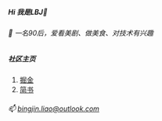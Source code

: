 

<!--
<img align="right" src="https://github-readme-stats.vercel.app/api?username=jCodelife&show_icons=true&icon_color=FF4400&text_color=344899&bg_color=000000&hide_title=false" /> 
-->

##### Hi 我是LBJ👋 

###### 💬 一名90后，爱看美剧、做美食、对技术有兴趣

<!--
###### 🔭 开源项目[vue-ui]()
-->

##### 社区主页
1. [掘金](https://juejin.cn/user/3957856403462989/posts)
2. [简书](https://www.jianshu.com/u/851bd01f6233)

###### 📫 bingjin.liao@outlook.com

<!--
**jCodeLife/jCodeLife** is a ✨ _special_ ✨ repository because its `README.md` (this file) appears on your GitHub profile.

Here are some ideas to get you started:

- 🔭 I’m currently working on ...
- 🌱 I’m currently learning ...
- 👯 I’m looking to collaborate on ...
- 🤔 I’m looking for help with ...
- 💬 Ask me about ...
- 📫 How to reach me: ...
- 😄 Pronouns: ...
- ⚡ Fun fact: ...
-->
